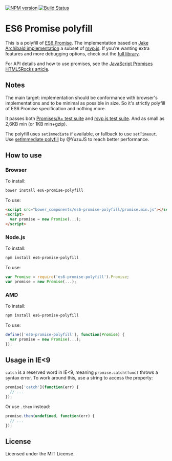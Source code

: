 [![NPM version](https://img.shields.io/npm/v/es6-promise-polyfill.svg)](https://www.npmjs.com/package/es6-promise-polyfill)
[![Build Status](https://travis-ci.org/lahmatiy/es6-promise-polyfill.svg?branch=master)](https://travis-ci.org/lahmatiy/es6-promise-polyfill)

# ES6 Promise polyfill

This is a polyfill of [ES6 Promise](https://github.com/domenic/promises-unwrapping). The implementation based on [Jake Archibald implementation](https://github.com/jakearchibald/es6-promise) a subset of [rsvp.js](https://github.com/tildeio/rsvp.js). If you're wanting extra features and more debugging options, check out the [full library](https://github.com/tildeio/rsvp.js).

For API details and how to use promises, see the <a href="http://www.html5rocks.com/en/tutorials/es6/promises/">JavaScript Promises HTML5Rocks article</a>.

## Notes

The main target: implementation should be conformance with browser's implementations and to be minimal as possible in size. So it's strictly polyfill of ES6 Promise specification and nothing more.

It passes both [Promises/A+ test suite](https://github.com/promises-aplus/promises-tests) and [rsvp.js test suite](https://github.com/jakearchibald/es6-promise/tree/master/test). And as small as 2,6KB min (or 1KB min+gzip).

The polyfill uses `setImmediate` if available, or fallback to use `setTimeout`. Use [setImmediate polyfill](https://github.com/YuzuJS/setImmediate) by @YuzuJS to reach better performance.

## How to use

### Browser

To install:

```sh
bower install es6-promise-polyfill
```

To use:

```html
<script src="bower_components/es6-promise-polyfill/promise.min.js"></script>
<script>
  var promise = new Promise(...);
</script>
```

### Node.js

To install:

```sh
npm install es6-promise-polyfill
```

To use:

```js
var Promise = require('es6-promise-polyfill').Promise;
var promise = new Promise(...);
```

### AMD

To install:

```sh
npm install es6-promise-polyfill
```

To use:

```js
define(['es6-promise-polyfill'], function(Promise) {
  var promise = new Promise(...);
});
```

## Usage in IE<9

`catch` is a reserved word in IE<9, meaning `promise.catch(func)` throws a syntax error. To work around this, use a string to access the property:

```js
promise['catch'](function(err) {
  // ...
});
```

Or use `.then` instead:

```js
promise.then(undefined, function(err) {
  // ...
});
```

## License

Licensed under the MIT License.
